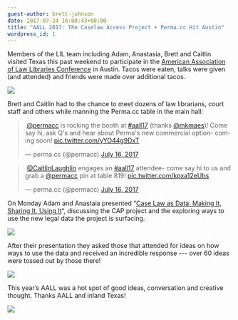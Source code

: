 ```yaml
---
guest-author: brett-johnson
date: 2017-07-24 16:00:43+00:00
title: "AALL 2017: The Caselaw Access Project + Perma.cc Hit Austin"
wordpress_id: 1
---
```


Members of the LIL team including Adam, Anastasia, Brett and Caitlin visited Texas this past weekend to participate in the [American Association of Law Libraries Conference](https://www.aallnet.org/conference) in Austin. Tacos were eaten, talks were given (and attended) and friends were made over additional tacos.

![](https://lil-blog-media.s3.amazonaws.com/IMG_0970-e1500879125760-768x1024.jpg)

Brett and Caitlin had to the chance to meet dozens of law librarians, court staff and others while manning the Perma.cc table in the main hall:

<blockquote class="twitter-tweet" data-lang="en"><p lang="en" dir="ltr">.<a href="https://twitter.com/permacc">@permacc</a> is rocking the booth at <a href="https://twitter.com/hashtag/aall17?src=hash">#aall17</a> (thanks <a href="https://twitter.com/mkmaes">@mkmaes</a>)! Come say hi, ask Q&#39;s and hear about Perma&#39;s new commercial option- coming soon! <a href="https://t.co/yYO44g9DxT">pic.twitter.com/yYO44g9DxT</a></p>&mdash; perma.cc (@permacc) <a href="https://twitter.com/permacc/status/886566559124250624">July 16, 2017</a></blockquote>


<blockquote class="twitter-tweet" data-lang="en"><p lang="en" dir="ltr">.<a href="https://twitter.com/CaitlinLaughlin">@CaitlinLaughlin</a> engages an <a href="https://twitter.com/hashtag/aall17?src=hash">#aall17</a> attendee- come say hi to us and grab a <a href="https://twitter.com/permacc">@permacc</a> pin at table 819! <a href="https://t.co/kpxa12eUbs">pic.twitter.com/kpxa12eUbs</a></p>&mdash; perma.cc (@permacc) <a href="https://twitter.com/permacc/status/886686827314376705">July 16, 2017</a></blockquote>

On Monday Adam and Anastaia presented “[Case Law as Data: Making It, Sharing It, Using It](https://eventmobi.com/aall2017/agenda/213084/1115765)“, discussing the CAP project and the exploring ways to use the new legal data the project is surfacing.

![](https://lil-blog-media.s3.amazonaws.com/IMG_1015-1.jpg)

After their presentation they asked those that attended for ideas on how ways to use the data and received an incredible response --- over 60 ideas were tossed out by those there!

![](https://lil-blog-media.s3.amazonaws.com/222.jpg)

This year’s AALL was a hot spot of good ideas, conversation and creative thought. Thanks AALL and inland Texas!

![](https://lil-blog-media.s3.amazonaws.com/IMG_20170718_200836.jpg)

<script async src="//platform.twitter.com/widgets.js" charset="utf-8"></script>
